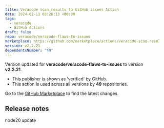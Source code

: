 ```yaml
---
title: Veracode scan results to GitHub issues Action
date: 2024-02-11 03:26:13 +00:00
tags:
  - veracode
  - GitHub Actions
draft: false
repo: veracode/veracode-flaws-to-issues
marketplace: https://github.com/marketplace/actions/veracode-scan-results-to-github-issues-action
version: v2.2.21
dependentsNumber: "49"
---
```



Version updated for **veracode/veracode-flaws-to-issues** to version **v2.2.21**.
- This publisher is shown as 'verified' by GitHub.
- This action is used across all versions by **49** repositories.

Go to the [GitHub Marketplace](https://github.com/marketplace/actions/veracode-scan-results-to-github-issues-action) to find the latest changes.

## Release notes

node20 update
